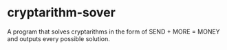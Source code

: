 # cryptarithm-sover
A program that solves cryptarithms in the form of SEND + MORE = MONEY
and outputs every possible solution.
